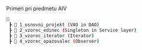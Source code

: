 Primeri pri predmetu AIV

```bash
🗄️ 
 ┣ 📂 1_osnovni_projekt (VAO in DAO)
 ┣ 📂 2_vzorec_edinec (Singleton in Service layer)
 ┣ 📂 3_vzorec_iterator (Iterator)
 ┣ 📂 4_vzorec_opazovalec (Observer)      
 
```
